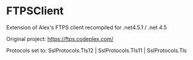 # FTPSClient
Extension of Alex's FTPS client recompiled for .net4.5.1 / .net 4.5

Original project: https://ftps.codeplex.com/

Protocols set to:
SslProtocols.Tls12 | SslProtocols.Tls11 | SslProtocols.Tls
